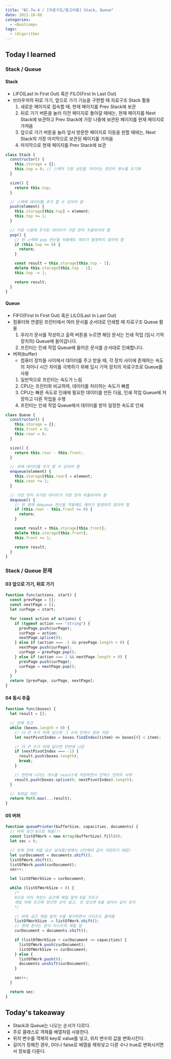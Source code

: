```yaml
---
title: "BC-7w-4 / [자료구조/알고리즘] Stack, Queue"
date: 2021-10-08
categories:
  - <Bootcamp>
tags:
  - (Algorithm)
---
```


## Today I learned

<!-- ## Algorithm Test 03 부분집합 ☆☆

```js
const func = function (base, sample) {
  base.sort((a, b) => a - b);
  sample.sort((a, b) => a - b);

  let count = 0;
  let lastIndex = 0;

  for (item of sample) {
    // 초기값을 변화시켜서 중복을 피함
    for (let i = lastIndex; i < base.length; i++) {
      // sample의 요소와 base의 요소가 일치할 때,
      if (item === base[i]) {
        count++;
        // 이 인덱스 이전꺼는 비교할 필요 없음
        lastIndex = i;
        break;
      }
    }
  }

  // sample의 모든 요소가 일치하는 수를 찾으면 부분집합
  return count === sample.length;
};
``` -->

### Stack / Queue

#### Stack

- LIFO(Last In First Out) 혹은 FILO(First In Last Out)
- 브라우저의 뒤로 가기, 앞으로 가기 기능을 구현할 때 자료구조 Stack 활용
  1. 새로운 페이지로 접속할 때, 현재 페이지를 Prev Stack에 보관
  2. 뒤로 가기 버튼을 눌러 이전 페이지로 돌아갈 때에는, 현재 페이지를 Next Stack에 보관하고 Prev Stack에 가장 나중에 보관된 페이지를 현재 페이지로 가져옴
  3. 앞으로 가기 버튼을 눌러 앞서 방문한 페이지로 이동을 원할 때에는, Next Stack의 가장 마지막으로 보관된 페이지를 가져옴
  4. 마지막으로 현재 페이지를 Prev Stack에 보관

```js
class Stack {
  constructor() {
    this.storage = {};
    this.top = 0; // 스택의 가장 상단을 가리키는 포인터 변수를 초기화
  }

  size() {
    return this.top;
  }

  // 스택에 데이터를 추가 할 수 있어야 함
  push(element) {
    this.storage[this.top] = element;
    this.top += 1;
  }

  // 가장 나중에 추가된 데이터가 가장 먼저 추출되어야 함
  pop() {
    // 빈 스택에 pop 연산을 적용해도 에러가 발생하지 않아야 함
    if (this.top <= 0) {
      return;
    }

    const result = this.storage[this.top - 1];
    delete this.storage[this.top - 1];
    this.top -= 1;

    return result;
  }
}
```

#### Queue

- FIFO(First In First Out) 혹은 LILO(Last In Last Out)
- 컴퓨터와 연결된 프린터에서 여러 문서를 순서대로 인쇄할 때 자료구조 Queue 활용
  1. 우리가 문서를 작성하고 출력 버튼을 누르면 해당 문서는 인쇄 작업 (임시 기억 장치의) Queue에 들어갑니다.
  2. 프린터는 인쇄 작업 Queue에 들어온 문서를 순서대로 인쇄합니다.
- 버퍼(buffer)
  - 컴퓨터 장치들 사이에서 데이터를 주고 받을 때, 각 장치 사이에 존재하는 속도의 차이나 시간 차이를 극복하기 위해 임시 기억 장치의 자료구조로 Queue를 사용
  1. 일반적으로 프린터는 속도가 느림
  2. CPU는 프린터와 비교하여, 데이터를 처리하는 속도가 빠름
  3. CPU는 빠른 속도로 인쇄에 필요한 데이터를 만든 다음, 인쇄 작업 Queue에 저장하고 다른 작업을 수행
  4. 프린터는 인쇄 작업 Queue에서 데이터를 받아 일정한 속도로 인쇄

```js
class Queue {
  constructor() {
    this.storage = {};
    this.front = 0;
    this.rear = 0;
  }

  size() {
    return this.rear - this.front;
  }

  // 큐에 데이터를 추가 할 수 있어야 함
  enqueue(element) {
    this.storage[this.rear] = element;
    this.rear += 1;
  }

  // 가장 먼저 추가된 데이터가 가장 먼저 추출되어야 함
  dequeue() {
    // 빈 큐에 dequeue 연산을 적용해도 에러가 발생하지 않아야 함
    if (this.rear - this.front <= 0) {
      return;
    }

    const result = this.storage[this.front];
    delete this.storage[this.front];
    this.front += 1;

    return result;
  }
}
```

### Stack / Queue 문제

#### 03 앞으로 가기, 뒤로 가기

```js
function func(actions, start) {
  const prevPage = [];
  const nextPage = [];
  let curPage = start;

  for (const action of actions) {
    if (typeof action === "string") {
      prevPage.push(curPage);
      curPage = action;
      nextPage.splice(0);
    } else if (action === -1 && prevPage.length > 0) {
      nextPage.push(curPage);
      curPage = prevPage.pop();
    } else if (action === 1 && nextPage.length > 0) {
      prevPage.push(curPage);
      curPage = nextPage.pop();
    }
  }
  return [prevPage, curPage, nextPage];
}
```

#### 04 동시 추출

```js
function func(boxes) {
  let result = [];

  // 반복 조건
  while (boxes.length > 0) {
    // 더 큰 수가 뒤에 있으면 그 수의 인덱스 정보 저장
    let nextPivotIndex = boxes.findIndex((item) => boxes[0] < item);

    // 더 큰 수가 뒤에 없으면 한번에 나감
    if (nextPivotIndex === -1) {
      result.push(boxes.length);
      break;
    }

    // 한번에 나가는 개수를 result에 저장하면서 인덱스 전까지 삭제
    result.push(boxes.splice(0, nextPivotIndex).length);
  }

  // 최댓값 리턴
  return Math.max(...result);
}
```

#### 05 버퍼

```js
function queuePrinter(bufferSize, capacities, documents) {
  // 버퍼 공간 0으로 채움!!!
  const listOfWork = new Array(bufferSize).fill(0);
  let sec = 0;

  // 반복 전에 처음 요소 넣어줌(밖에서 선언해야 값이 저장되기 때문)
  let curDocument = documents.shift();
  listOfWork.shift();
  listOfWork.push(curDocument);
  sec++;

  let listOfWorkSize = curDocument;

  while (listOfWorkSize > 0) {
    /* 
    0으로 이미 차있는 공간에 제일 앞의 0을 지우고
    제일 뒤에 조건에 맞으면 숫자 넣고, 안 맞으면 0을 넣어서 길이 유지
    */

    // 버퍼 공간 제일 앞의 수를 제거하면서 사이즈도 줄여줌
    listOfWorkSize -= listOfWork.shift();
    // 현제 문서는 문서 리스트의 제일 앞
    curDocument = documents.shift();

    if (listOfWorkSize + curDocument <= capacities) {
      listOfWork.push(curDocument);
      listOfWorkSize += curDocument;
    } else {
      listOfWork.push(0);
      documents.unshift(curDocument);
    }

    sec++;
  }

  return sec;
}
```

## Today's takeaway

- Stack과 Queue는 나오는 순서가 다르다.
- 주로 클래스로 객체를 배열처럼 사용한다.
- 위치 변수를 객체의 key로 value를 넣고, 위치 변수의 값을 변화시킨다.
- 길이가 정해진 경우, 0이나 false로 배열을 채워넣고 다른 수나 true로 변화시키면서 정보를 다룬다.

